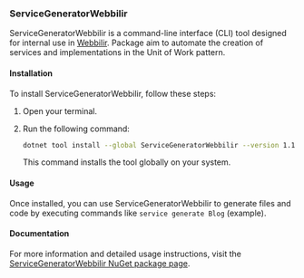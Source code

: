 ### ServiceGeneratorWebbilir

ServiceGeneratorWebbilir is a command-line interface (CLI) tool designed for internal use in [Webbilir](https://webbilir.com/). Package aim to automate the creation of services and implementations in the Unit of Work pattern.

#### Installation

To install ServiceGeneratorWebbilir, follow these steps:

1. Open your terminal.
2. Run the following command:

   ```bash
   dotnet tool install --global ServiceGeneratorWebbilir --version 1.1.0
   ```

   This command installs the tool globally on your system.

#### Usage

Once installed, you can use ServiceGeneratorWebbilir to generate files and code by executing commands like `service generate Blog` (example).

#### Documentation

For more information and detailed usage instructions, visit the [ServiceGeneratorWebbilir NuGet package page](https://www.nuget.org/packages/ServiceGeneratorWebbilir).
